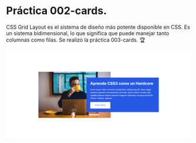 # Práctica 002-cards.
CSS Grid Layout es el sistema de diseño más potente disponible en CSS. Es un sistema bidimensional, lo que significa que puede manejar tanto columnas como filas. Se realizó la práctica 003-cards.  🏆 <br><br>
<img src="img/pweb.png" alt="Práctica 002-card |Front-end developer| tecnologías utilizadas HTML, Css y CSS Grid.">
